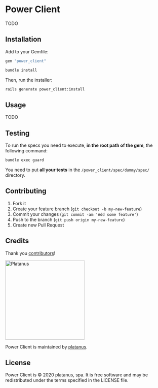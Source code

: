 # Power Client

TODO

## Installation

Add to your Gemfile:

```ruby
gem "power_client"
```

```bash
bundle install
```

Then, run the installer:

```bash
rails generate power_client:install
```

## Usage

TODO

## Testing

To run the specs you need to execute, **in the root path of the gem**, the following command:

```bash
bundle exec guard
```

You need to put **all your tests** in the `/power_client/spec/dummy/spec/` directory.

## Contributing

1. Fork it
2. Create your feature branch (`git checkout -b my-new-feature`)
3. Commit your changes (`git commit -am 'Add some feature'`)
4. Push to the branch (`git push origin my-new-feature`)
5. Create new Pull Request

## Credits

Thank you [contributors](https://github.com/platanus/power_client/graphs/contributors)!

<img src="http://platan.us/gravatar_with_text.png" alt="Platanus" width="250"/>

Power Client is maintained by [platanus](http://platan.us).

## License

Power Client is © 2020 platanus, spa. It is free software and may be redistributed under the terms specified in the LICENSE file.

